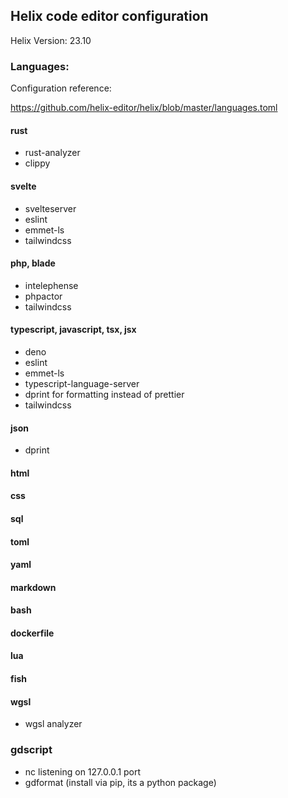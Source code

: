 ## Helix code editor configuration

Helix Version: 23.10

### Languages:

Configuration reference:

https://github.com/helix-editor/helix/blob/master/languages.toml

#### rust
- rust-analyzer
- clippy

#### svelte
- svelteserver
- eslint
- emmet-ls
- tailwindcss

#### php, blade
- intelephense
- phpactor
- tailwindcss

#### typescript, javascript, tsx, jsx
- deno 
- eslint
- emmet-ls 
- typescript-language-server
- dprint for formatting instead of prettier
- tailwindcss

#### json
- dprint

#### html

#### css

#### sql

#### toml

#### yaml

#### markdown

#### bash

#### dockerfile

#### lua

#### fish

#### wgsl
- wgsl analyzer

### gdscript
- nc listening on 127.0.0.1 port <match with the one inside godot editor settings>
- gdformat (install via pip, its a python package)
